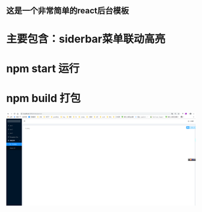 ## 这是一个非常简单的react后台模板
# 主要包含：siderbar菜单联动高亮
# npm start 运行
# npm build 打包
![Image discription](https://github.com/xwq863728739/react/blob/master/img-store/a52c91d50739cb788d3aac14573a5c6.png)
